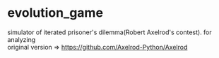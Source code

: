 # evolution_game<br>
simulator of iterated prisoner's dilemma(Robert Axelrod's contest). for analyzing<br>
original version => https://github.com/Axelrod-Python/Axelrod
